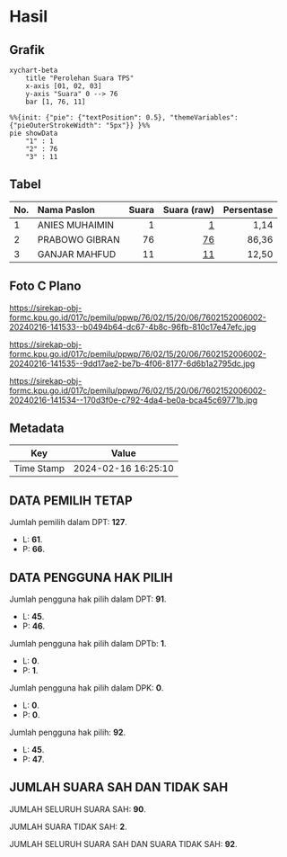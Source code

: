 # Hasil

## Grafik

```mermaid
xychart-beta
    title "Perolehan Suara TPS"
    x-axis [01, 02, 03]
    y-axis "Suara" 0 --> 76
    bar [1, 76, 11]
```

```mermaid
%%{init: {"pie": {"textPosition": 0.5}, "themeVariables": {"pieOuterStrokeWidth": "5px"}} }%%
pie showData
    "1" : 1
    "2" : 76
    "3" : 11
```

## Tabel

| No. | Nama Paslon    | Suara | Suara (raw) | Persentase |
|:--- |:-------------- | -----:| -----------:| ----------:|
| 1   | ANIES MUHAIMIN | 1     | [1][p-1]    | 1,14       |
| 2   | PRABOWO GIBRAN | 76    | [76][p-2]   | 86,36      |
| 3   | GANJAR MAHFUD  | 11    | [11][p-3]   | 12,50      |


[p-1]: https://github.com/gigit-pemilu/pemilu-2024-76-sulawesi-barat/blob/main/pilpres/hitung-suara/sub/76-sulawesi-barat/sub/02-mamuju/sub/15-bonehau/sub/2006-mappu/sub/002-tps/sub/paslon-1.txt
[p-2]: https://github.com/gigit-pemilu/pemilu-2024-76-sulawesi-barat/blob/main/pilpres/hitung-suara/sub/76-sulawesi-barat/sub/02-mamuju/sub/15-bonehau/sub/2006-mappu/sub/002-tps/sub/paslon-2.txt
[p-3]: https://github.com/gigit-pemilu/pemilu-2024-76-sulawesi-barat/blob/main/pilpres/hitung-suara/sub/76-sulawesi-barat/sub/02-mamuju/sub/15-bonehau/sub/2006-mappu/sub/002-tps/sub/paslon-3.txt

## Foto C Plano

https://sirekap-obj-formc.kpu.go.id/017c/pemilu/ppwp/76/02/15/20/06/7602152006002-20240216-141533--b0494b64-dc67-4b8c-96fb-810c17e47efc.jpg

https://sirekap-obj-formc.kpu.go.id/017c/pemilu/ppwp/76/02/15/20/06/7602152006002-20240216-141535--9dd17ae2-be7b-4f06-8177-6d6b1a2795dc.jpg

https://sirekap-obj-formc.kpu.go.id/017c/pemilu/ppwp/76/02/15/20/06/7602152006002-20240216-141534--170d3f0e-c792-4da4-be0a-bca45c69771b.jpg


## Metadata

| Key        | Value               |
| ---------- | ------------------- |
| Time Stamp | 2024-02-16 16:25:10 |


## DATA PEMILIH TETAP

Jumlah pemilih dalam DPT: **127**.
 * L: **61**.
 * P: **66**.

## DATA PENGGUNA HAK PILIH

Jumlah pengguna hak pilih dalam DPT: **91**.
 * L: **45**.
 * P: **46**.

Jumlah pengguna hak pilih dalam DPTb: **1**.
 * L: **0**.
 * P: **1**.

Jumlah pengguna hak pilih dalam DPK: **0**.
 * L: **0**.
 * P: **0**.

Jumlah pengguna hak pilih: **92**.
 * L: **45**.
 * P: **47**.

## JUMLAH SUARA SAH DAN TIDAK SAH

JUMLAH SELURUH SUARA SAH: **90**.

JUMLAH SUARA TIDAK SAH: **2**.

JUMLAH SELURUH SUARA SAH DAN SUARA TIDAK SAH: **92**.


